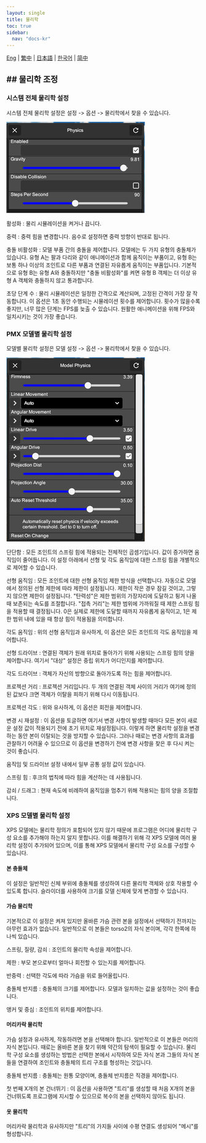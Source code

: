 ```yaml
---
layout: single
title: 물리학
toc: true
sidebar:
  nav: "docs-kr"
---
```

[Eng](/dancexr/features/physics) | [繁中](/tw/dancexr/features/physics) | [日本語](/jp/dancexr/features/physics) | [한국어](/kr/dancexr/features/physics) | [简中](/zh/dancexr/features/physics)
## ## 물리학 조정

### 시스템 전체 물리학 설정
시스템 전체 물리학 설정은 설정 -> 옵션 -> 물리학에서 찾을 수 있습니다.

![시스템 물리학](/images/system-physics.png)

활성화
: 물리 시뮬레이션을 켜거나 끕니다.

중력
: 중력 힘을 변경합니다. 음수로 설정하면 중력 방향이 반대로 됩니다.

충돌 비활성화
: 모델 부품 간의 충돌을 제어합니다. 모델에는 두 가지 유형의 충돌체가 있습니다. 유형 A는 팔과 다리와 같이 애니메이션과 함께 움직이는 부품이고, 유형 B는 보통 하나 이상의 조인트로 다른 부품과 연결된 자유롭게 움직이는 부품입니다. 기본적으로 유형 B는 유형 A와 충돌하지만 "충돌 비활성화"를 켜면 유형 B 객체는 더 이상 유형 A 객체와 충돌하지 않고 통과합니다.

초당 단계 수
: 물리 시뮬레이션은 일정한 간격으로 계산되며, 고정된 간격이 가장 잘 작동합니다. 이 옵션은 1초 동안 수행되는 시뮬레이션 횟수를 제어합니다. 횟수가 많을수록 좋지만, 너무 많은 단계는 FPS를 늦출 수 있습니다. 원활한 애니메이션을 위해 FPS와 일치시키는 것이 가장 좋습니다.

### PMX 모델별 물리학 설정
모델별 물리학 설정은 모델 설정 -> 옵션 -> 물리학에서 찾을 수 있습니다.

![모델 물리학](/images/model-physics.png)

단단함
: 모든 조인트의 스프링 힘에 적용되는 전체적인 곱셈기입니다. 값이 증가하면 움직임이 줄어듭니다. 이 설정 아래에서 선형 및 각도 움직임에 대한 스프링 힘을 개별적으로 제어할 수 있습니다.

선형 움직임
: 모든 조인트에 대한 선형 움직임 제한 방식을 선택합니다. 자동으로 모델에서 정의된 선형 제한에 따라 제한이 설정됩니다. 제한이 작은 경우 잠길 것이고, 그렇지 않으면 제한이 설정됩니다. "탄력성"은 제한 범위의 가장자리에 도달하고 튕겨 나올 때 보존되는 속도를 조절합니다. "접촉 거리"는 제한 범위에 가까워질 때 제한 스프링 힘을 적용할 때 결정됩니다. 0은 실제로 제한에 도달할 때까지 자유롭게 움직이고, 1은 제한 범위 내에 있을 때 항상 힘이 적용됨을 의미합니다.

각도 움직임
: 위의 선형 움직임과 유사하게, 이 옵션은 모든 조인트의 각도 움직임을 제어합니다.

선형 드라이브
: 연결된 객체가 원래 위치로 돌아가기 위해 사용되는 스프링 힘의 양을 제어합니다. 여기서 "대상" 설정은 중립 위치가 어디인지를 제어합니다.

각도 드라이브
: 객체가 자신의 방향으로 돌아가도록 하는 힘을 제어합니다.

프로젝션 거리
: 프로젝션 거리입니다. 두 개의 연결된 객체 사이의 거리가 여기에 정의된 값보다 크면 객체가 이탈을 피하기 위해 다시 이동됩니다.

프로젝션 각도
: 위와 유사하게, 이 옵션은 회전을 제어합니다.

변경 시 재설정
: 이 옵션을 토글하면 여기서 변경 사항이 발생할 때마다 모든 본이 새로운 설정 값이 적용되기 전에 초기 위치로 재설정됩니다. 이렇게 하면 물리학 설정을 변경하는 동안 본이 이탈되는 것을 방지할 수 있습니다. 그러나 때로는 변경 사항의 효과를 관찰하기 어려울 수 있으므로 이 옵션을 변경하기 전에 변경 사항을 찾은 후 다시 켜는 것이 좋습니다.

움직임 및 드라이브 설정 내에서 일부 공통 설정 값이 있습니다.

스프링 힘
: 후크의 법칙에 따라 힘을 계산하는 데 사용됩니다.

감쇠 / 드래그
: 현재 속도에 비례하여 움직임을 멈추기 위해 적용되는 힘의 양을 조절합니다.

### XPS 모델별 물리학 설정
XPS 모델에는 물리학 정의가 포함되어 있지 않기 때문에 프로그램은 어디에 물리학 구성 요소를 추가해야 하는지 알지 못합니다. 이를 해결하기 위해 각 XPS 모델에 여러 물리학 설정이 추가되어 있으며, 이를 통해 XPS 모델에서 물리학 구성 요소를 구성할 수 있습니다.

#### 본 충돌체
이 설정은 일반적인 신체 부위에 충돌체를 생성하여 다른 물리학 객체와 상호 작용할 수 있도록 합니다. 슬라이더를 사용하여 크기를 모델 신체에 맞게 변경할 수 있습니다.

#### 가슴 물리학
기본적으로 이 설정은 켜져 있지만 올바른 가슴 관련 본을 설정에서 선택하기 전까지는 아무런 효과가 없습니다. 일반적으로 이 본들은 torso2의 자식 본이며, 각각 한쪽에 하나씩 있습니다.

스프링, 질량, 감쇠
: 조인트의 물리학 속성을 제어합니다.

제한
: 부모 본으로부터 얼마나 회전할 수 있는지를 제어합니다.

반중력
: 선택한 각도에 따라 가슴을 위로 들어올립니다.

충돌체 반지름
: 충돌체의 크기를 제어합니다. 모델과 일치하는 값을 설정하는 것이 좋습니다.

앵커 및 중심
: 조인트의 위치를 제어합니다.

#### 머리카락 물리학
가슴 설정과 유사하게, 작동하려면 본을 선택해야 합니다. 일반적으로 이 본들은 머리의 자식 본입니다. 때로는 올바른 본을 찾기 위해 약간의 탐색이 필요할 수 있습니다. 물리학 구성 요소를 생성하는 방법은 선택한 본에서 시작하여 모든 자식 본과 그들의 자식 본들을 연결하여 조인트와 충돌체의 트리 구조를 형성하는 것입니다.

충돌체 반지름
: 충돌체는 원통 모양이며, 충돌체 반지름은 직경을 제어합니다.

첫 번째 X개의 본 건너뛰기
: 이 옵션을 사용하면 "트리"를 생성할 때 처음 X개의 본을 건너뛰도록 프로그램에 지시할 수 있으므로 복수의 본을 선택하지 않아도 됩니다.

#### 옷 물리학
머리카락 물리학과 유사하지만 "트리"의 가지들 사이에 수평 연결도 생성되어 "메시"를 형성합니다.